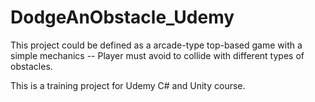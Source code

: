 # DodgeAnObstacle_Udemy

This project could be defined as a arcade-type top-based game with a simple mechanics -- Player must avoid to collide with different types of obstacles.

This is a training project for Udemy C# and Unity course.
